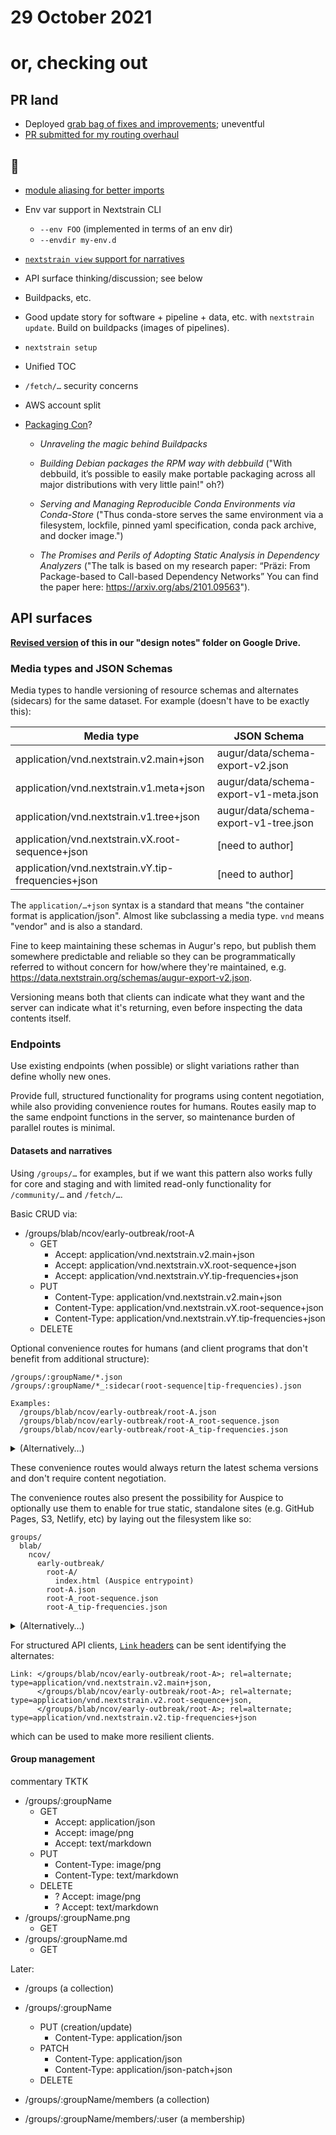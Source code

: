 # 29 October 2021
# or, checking out

## PR land

  - Deployed [grab bag of fixes and improvements](https://github.com/nextstrain/nextstrain.org/pull/411); uneventful
  - [PR submitted for my routing overhaul](https://github.com/nextstrain/nextstrain.org/pull/420)

## 👀

  - [module aliasing for better imports](2021-10-27.md)

  - Env var support in Nextstrain CLI
    - `--env FOO` (implemented in terms of an env dir)
    - `--envdir my-env.d`

  - [`nextstrain view` support for narratives](https://github.com/nextstrain/cli/pull/129#issuecomment-928493480)

  - API surface thinking/discussion; see below

  - Buildpacks, etc.

  - Good update story for software + pipeline + data, etc. with `nextstrain
    update`.  Build on buildpacks (images of pipelines).

  - `nextstrain setup`

  - Unified TOC

  - `/fetch/…` security concerns

  - AWS account split

  - [Packaging Con](https://packaging-con.org)?

    - _Unraveling the magic behind Buildpacks_

    - _Building Debian packages the RPM way with debbuild_ ("With debbuild, it’s
      possible to easily make portable packaging across all major distributions
      with very little pain!" oh?)

    - _Serving and Managing Reproducible Conda Environments via Conda-Store_
      ("Thus conda-store serves the same environment via a filesystem,
      lockfile, pinned yaml specification, conda pack archive, and docker
      image.")

    - _The Promises and Perils of Adopting Static Analysis in Dependency
      Analyzers_ ("The talk is based on my research paper: “Präzi: From
      Package-based to Call-based Dependency Networks” You can find the paper
      here: <https://arxiv.org/abs/2101.09563>").

## API surfaces

**[Revised version](https://docs.google.com/document/d/1HzJidWHb4GaHtigXmqD8NF8VrnQm-oLry-lBQZx-D7I/edit#)
of this in our "design notes" folder on Google Drive.**

### Media types and JSON Schemas

Media types to handle versioning of resource schemas and alternates (sidecars)
for the same dataset.  For example (doesn't have to be exactly this):

| Media type                                          | JSON Schema                           |
| --------------------------------------------------- | --------------------------------------|
| application/vnd.nextstrain.v2.main+json             | augur/data/schema-export-v2.json      |
| application/vnd.nextstrain.v1.meta+json             | augur/data/schema-export-v1-meta.json |
| application/vnd.nextstrain.v1.tree+json             | augur/data/schema-export-v1-tree.json |
| application/vnd.nextstrain.vX.root-sequence+json    | [need to author]                      |
| application/vnd.nextstrain.vY.tip-frequencies+json  | [need to author]                      |

The `application/…+json` syntax is a standard that means "the container format
is application/json".  Almost like subclassing a media type.  `vnd` means
"vendor" and is also a standard.

Fine to keep maintaining these schemas in Augur's repo, but publish them
somewhere predictable and reliable so they can be programmatically referred to
without concern for how/where they're maintained, e.g.
<https://data.nextstrain.org/schemas/augur-export-v2.json>.

Versioning means both that clients can indicate what they want and the server
can indicate what it's returning, even before inspecting the data contents
itself.

### Endpoints

Use existing endpoints (when possible) or slight variations rather than define
wholly new ones.

Provide full, structured functionality for programs using content negotiation,
while also providing convenience routes for humans.  Routes easily map to the
same endpoint functions in the server, so maintenance burden of parallel
routes is minimal.

#### Datasets and narratives

Using `/groups/…` for examples, but if we want this pattern also works fully
for core and staging and with limited read-only functionality for
`/community/…` and `/fetch/…`.

Basic CRUD via:

  - /groups/blab/ncov/early-outbreak/root-A
    - GET
      - Accept: application/vnd.nextstrain.v2.main+json
      - Accept: application/vnd.nextstrain.vX.root-sequence+json
      - Accept: application/vnd.nextstrain.vY.tip-frequencies+json
    - PUT
      - Content-Type: application/vnd.nextstrain.v2.main+json
      - Content-Type: application/vnd.nextstrain.vX.root-sequence+json
      - Content-Type: application/vnd.nextstrain.vY.tip-frequencies+json
    - DELETE

Optional convenience routes for humans (and client programs that don't benefit
from additional structure):

    /groups/:groupName/*.json
    /groups/:groupName/*_:sidecar(root-sequence|tip-frequencies).json

    Examples:
      /groups/blab/ncov/early-outbreak/root-A.json
      /groups/blab/ncov/early-outbreak/root-A_root-sequence.json
      /groups/blab/ncov/early-outbreak/root-A_tip-frequencies.json

<details>
  <summary>(Alternatively…)</summary>

    /groups/:groupName/*/:subresource(main|root-sequence|tip-frequencies).json

    Examples:
      /groups/blab/ncov/early-outbreak/root-A/main.json
      /groups/blab/ncov/early-outbreak/root-A/root-sequence.json
      /groups/blab/ncov/early-outbreak/root-A/tip-frequencies.json

</details>

These convenience routes would always return the latest schema versions and
don't require content negotiation.

The convenience routes also present the possibility for Auspice to optionally
use them to enable for true static, standalone sites (e.g. GitHub Pages, S3,
Netlify, etc) by laying out the filesystem like so:

    groups/
      blab/
        ncov/
          early-outbreak/
            root-A/
              index.html (Auspice entrypoint)
            root-A.json
            root-A_root-sequence.json
            root-A_tip-frequencies.json

<details>
  <summary>(Alternatively…)</summary>

    groups/
      blab/
        ncov/
          early-outbreak/
            root-A/
              index.html (Auspice entrypoint)
              main.json
              root-sequence.json
              tip-frequencies.json

</details>

For structured API clients, [`Link` headers][] can be sent identifying the alternates:

    Link: </groups/blab/ncov/early-outbreak/root-A>; rel=alternate; type=application/vnd.nextstrain.v2.main+json,
          </groups/blab/ncov/early-outbreak/root-A>; rel=alternate; type=application/vnd.nextstrain.v2.root-sequence+json,
          </groups/blab/ncov/early-outbreak/root-A>; rel=alternate; type=application/vnd.nextstrain.v2.tip-frequencies+json

which can be used to make more resilient clients.


[`Link` headers]: https://developer.mozilla.org/en-US/docs/Web/HTTP/Headers/Link

#### Group management

commentary TKTK

  - /groups/:groupName
    - GET
      - Accept: application/json
      - Accept: image/png
      - Accept: text/markdown
    - PUT
      - Content-Type: image/png
      - Content-Type: text/markdown
    - DELETE
      - ? Accept: image/png
      - ? Accept: text/markdown
  - /groups/:groupName.png
    - GET
  - /groups/:groupName.md
    - GET

Later:

  - /groups (a collection)

  - /groups/:groupName
    - PUT (creation/update)
      - Content-Type: application/json
    - PATCH
      - Content-Type: application/json
      - Content-Type: application/json-patch+json
    - DELETE

  - /groups/:groupName/members (a collection)
  - /groups/:groupName/members/:user (a membership)
